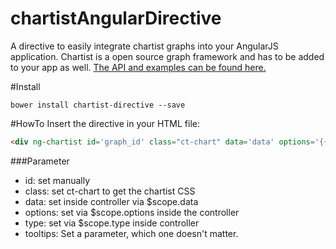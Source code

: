 # chartistAngularDirective
A directive to easily integrate chartist graphs into your AngularJS application.
Chartist is a open source graph framework and has to be added to your app as well. <a href="http://gionkunz.github.io/chartist-js/">The API and examples can be found here.</a>

#Install
```
bower install chartist-directive --save
```

#HowTo
Insert the directive in your HTML file:

```html
<div ng-chartist id='graph_id' class="ct-chart" data='data' options='{{options}}' type='{{chartType}}' tooltips='true'></div>
```

###Parameter
- id: set manually
- class: set ct-chart to get the chartist CSS
- data: set inside controller via $scope.data
- options: set via $scope.options inside the controller
- type: set via $scope.type inside controller
- tooltips: Set a parameter, which one doesn't matter.


